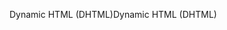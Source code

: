 <span data-ttu-id="88487-101">Dynamic HTML (DHTML)</span><span class="sxs-lookup"><span data-stu-id="88487-101">Dynamic HTML (DHTML)</span></span>